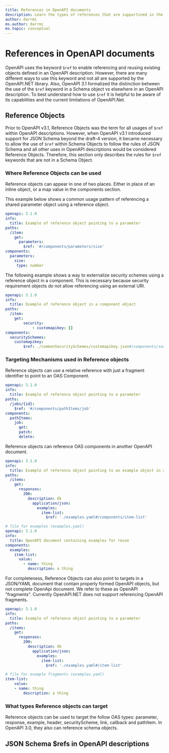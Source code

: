 ```yaml
---
title: References in OpenAPI documents
description: Learn the types of references that are supportined in the OpenAPI.NET library.
author: darrmi
ms.author: darrmi
ms.topic: conceptual
---
```


# References in OpenAPI documents

OpenAPI uses the keyword `$ref` to enable referencing and reusing existing objects defined in an OpenAPI description. However, there are many different ways to use this keyword and not all are supported by the OpenAPI.NET library.  Also, OpenAPI 3.1 formalized the distinction between the use of the `$ref` keyword in a Schema object vs elsewhere in an OpenAPI description. To best understand how to use `$ref` it is helpful to be aware of its capabilities and the current limitations of OpenAPI.Net.

## Reference Objects

Prior to OpenAPI v3.1, Reference Objects was the term for all usages of `$ref` within OpenAPI descriptions. However, when OpenAPI v3.1 introduced support for JSON Schema beyond the draft-4 version, it became necessary to allow the use of `$ref` within Schema Objects to follow the rules of JSON Schema and all other uses in OpenAPI descriptions would be considered Reference Objects. Therefore, this section only describes the rules for `$ref` keywords that are not in a Schema Object.

### Where Reference Objects can be used

Reference objects can appear in one of two places.  Either in place of an inline object, or a map value in the components section.

This example below shows a common usage pattern of referencing a shared parameter object using a reference object.

```yaml
openapi: 3.1.0
info:
  title: Example of reference object pointing to a parameter
paths:
  /item:
    get:
      parameters:
        $ref: '#/components/parameters/size'
components:
  parameters:
    size:
     type: number
```

The following example shows a way to externalize security schemes using a reference object in a component.  This is necessary because security requirement objects do not allow referencing using an external URI.

```yaml
openapi: 3.1.0
info:
  title: Example of reference object in a component object
paths:
  /item:
    get:
        security:
            - customapikey: []
components:
  securitySchemes:
    customapikey:
        $ref: ./commonSecuritySchemes/customapikey.json#/components/securityschemes/customapikey
```


### Targeting Mechanisms used in Reference objects

Reference objects can use a relative reference with just a fragment identifier to point to an OAS Component.

```yaml
openapi: 3.1.0
info:
  title: Example of reference object pointing to a parameter
paths:
  /jobs/{id}:
    $ref: '#/components/pathItems/job'
components:
  pathItems:
    job:
      get:
      patch:
      delete:
```

Reference objects can reference OAS components in another OpenAPI document.

```yaml
openapi: 3.1.0
info:
  title: Example of reference object pointing to an example object in an OpenAPI document
paths:
  /items:
    get:
      responses:
        200:
          description: Ok
            application/json:
              examples:
                item-list:
                  $ref: './examples.yaml#/components/item-list'

```

```yaml
# file for examples (examples.yaml)
openapi: 3.1.0
info:
  title: OpenAPI document containing examples for reuse
components:
  examples:
    item-list:
      value:
        - name: thing
          description: a thing
```

For completeness, Reference Objects can also point to targets in a JSON/YAML document that contain properly formed OpenAPI objects, but not complete OpenApi document. We refer to these as OpenAPI "fragments". Currently OpenAPI.NET does not support referencing OpenAPI fragments.

```yaml
openapi: 3.1.0
info:
  title: Example of reference object pointing to a parameter
paths:
  /items:
    get:
      responses:
        200:
          description: Ok
            application/json:
              examples:
                item-list:
                  $ref: './examples.yaml#/item-list'

```

```yaml
# file for example fragments (examples.yaml)
item-list:
    value:
    - name: thing
        description: a thing
```


### What types Reference objects can target

Reference objects can be used to target the follow OAS types: parameter, response, example, header, securityScheme, link, callback and pathItem.  In OpenAPI 3.0, they also can reference schema objects.

## JSON Schema $refs in OpenAPI descriptions